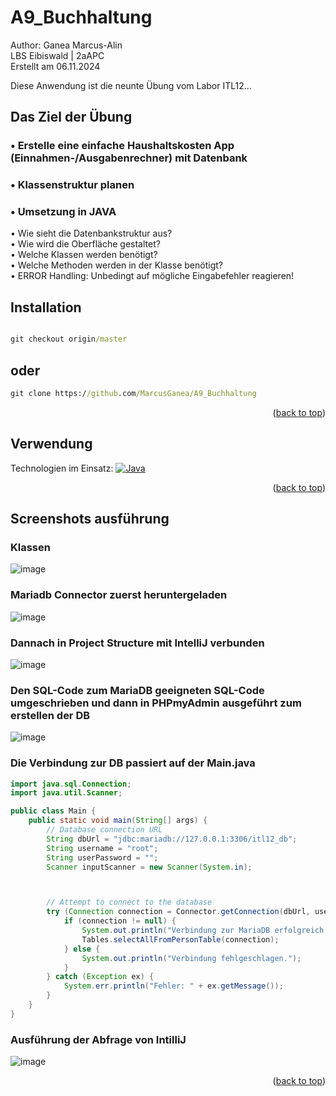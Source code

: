 # A9_Buchhaltung

<a name="readme-top"></a>
Author: Ganea Marcus-Alin <br>
LBS Eibiswald | 2aAPC <br>
Erstellt am 06.11.2024

Diese Anwendung ist die neunte Übung vom Labor ITL12...<br>

## Das Ziel der Übung
### •	Erstelle eine einfache Haushaltskosten App (Einnahmen-/Ausgabenrechner) mit Datenbank
### •	Klassenstruktur planen
### •	Umsetzung in JAVA



<div>•	Wie sieht die Datenbankstruktur aus? <div/>
<div>•	Wie wird die Oberfläche gestaltet?<div/>
<div>•	Welche Klassen werden benötigt?<div/>
<div>•	Welche Methoden werden in der Klasse benötigt?<div/>
<div>•	ERROR Handling: Unbedingt auf mögliche Eingabefehler reagieren!<div/>




## Installation

```cmd

git checkout origin/master
```
## oder
```cmd
git clone https://github.com/MarcusGanea/A9_Buchhaltung
```
<p align="right">(<a href="#readme-top">back to top</a>)</p>

## Verwendung
Technologien im Einsatz:
[![Java][java.com]][java-url]


<p align="right">(<a href="#readme-top">back to top</a>)</p>

## Screenshots ausführung

### Klassen
![image](https://github.com/user-attachments/assets/f53b012f-a0b5-485a-9e24-96a420c890cc)

### Mariadb Connector zuerst heruntergeladen
![image](https://github.com/user-attachments/assets/ab5174ea-13e8-486e-8f56-007aced0deaa)

### Dannach in Project Structure mit IntelliJ verbunden
![image](https://github.com/user-attachments/assets/ccbfd622-49ac-49db-927d-bcd2b9f7558e)

### Den SQL-Code zum MariaDB geeigneten SQL-Code umgeschrieben und dann in PHPmyAdmin ausgeführt zum erstellen der DB
![image](https://github.com/user-attachments/assets/637c2a3d-6db0-4652-82f6-b6dbc696076a)

### Die Verbindung zur DB passiert auf der Main.java
```java
import java.sql.Connection;
import java.util.Scanner;

public class Main {
    public static void main(String[] args) {
        // Database connection URL
        String dbUrl = "jdbc:mariadb://127.0.0.1:3306/itl12_db";
        String username = "root";
        String userPassword = "";
        Scanner inputScanner = new Scanner(System.in);



        // Attempt to connect to the database
        try (Connection connection = Connector.getConnection(dbUrl, username, userPassword)) {
            if (connection != null) {
                System.out.println("Verbindung zur MariaDB erfolgreich hergestellt!");
                Tables.selectAllFromPersonTable(connection);
            } else {
                System.out.println("Verbindung fehlgeschlagen.");
            }
        } catch (Exception ex) {
            System.err.println("Fehler: " + ex.getMessage());
        }
    }
}
```

### Ausführung der Abfrage von IntilliJ
![image](https://github.com/user-attachments/assets/a8befb85-3062-4bd2-bf9f-a681fa08e87f)





<p align="right">(<a href="#readme-top">back to top</a>)</p>


<!-- MARKDOWN LINKS & IMAGES -->
<!-- https://www.markdownguide.org/basic-syntax/#reference-style-links -->
[java.com]: https://img.shields.io/badge/Java-ED8B00?style=for-the-badge&logo=openjdk&logoColor=white
[java-url]: https://www.java.com/de/
[product-screenshot]: Screen.png
